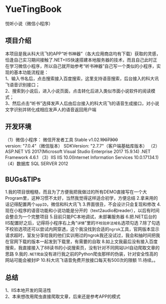 # YueTingBook
悦听小说（微信小程序）

## 项目介绍 
本项目是我从科大讯飞的APP“听书神器”（各大应用商店均有下载）获取的灵感，恰逢自己实习期间接触了.NET+IIS快速搭建本地服务器的技术，而且自己此时正在学习微信小程序，所以自己就开始参考“听书神器”自己写一个类似的小程序，实现的基本功能流程是：  
1、输入书名后，点击搜索接入百度搜索，这里支持语音搜索，后台接入的科大讯飞语音识别接口；  
2、搜索到小说后，进入小说页面，点击转化后进入类似市面小说软件的阅读模式；  
3、然后点击“听书”选择发声人后由后台接入的科大讯飞的语音生成接口，对小说文字识别并转化成相应发声人的语音返回用户端  

## 开发环境
（1）微信小程序：
微信开发者工具 Stable v1.02.~~1907300~~  
version: "7.0.4"（微信版本） 
SDKVersion: "2.7.7"（客户端基础库版本） 
（2）ASP.NET 
VS 2017(Microsoft Visual Studio Enterprise 2017 15.9.14) 
.NET Framework 4.6.1 
（3）IIS 
IIS 10.0(Internet Information Services 10.0.17134.1) 
（4）数据库 
SQL SERVER 2012 

## BUGs&TIPs
1.我的项目很粗糙，而且为了方便我把我做过的所有DEMO直接写在一个大Program里，这种习惯不太好，当然我觉得这样适合初学，方便总结 
2.拿来用的话记得配置两个`appID`，微信和科大讯飞 
3.界面很丑，不会设计只会复现和修改 
4.现在小程序的语音功能和小说功能是分开的（text2audio和reader），以后有时间会整合为一个完整项目 
5.目前只能PC本地调试，未部署服务器 
6.把.NET后台的IIS配置好之后，记得将小程序右上角“`详情`”里的`不校验非法域名`选项勾选 
7.除了勾选不校验选项还可以尝试内网穿透，这个我没找到合适的`ngrok`工具，官网版本显示请求超时，室友分享给我的他们实训用过的ngrok我还没试过，我会和抽时间把我在官网下载的版本一起发到下载里，有需要的自取 
8.如上文我最后没有接入百度搜索，我直接接入了88读书的小说搜索页，没有针对不同网站Url自动爬取文章的思路 
9.我的`.NET爬虫`没有进行我之前的Python爬虫那样的伪装，针对安全性高的网站可能会被封IP 
10.科大讯飞语音免费开放接口每天有500次的限额 
11.待续。。  

## 总结
1、IIS本地开发的简洁性  
2、本来想改用爬虫直接爬取文章，后来还是参考APP的模式
